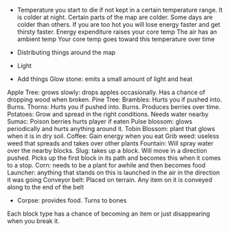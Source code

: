 



- Temperature
you start to die if not kept in a certain temperature range. It is colder at night. Certain parts of the map are colder. Some days are colder than others. If you are too hot you will lose energy faster and get thirsty faster. 
Energy expenditure raises your core temp
The air has an ambient temp
Your core temp goes toward this temperature over time


- Distributing things around the map
- Light

- Add things
Glow stone: emits a small amount of light and heat

Apple Tree: grows slowly: drops apples occasionally. Has a chance of dropping wood when broken.
Pine Tree: 
Brambles: Hurts you if pushed into. Burns.
Thorns: Hurts you if pushed into. Burns. Produces berries over time.
Potatoes: Grow and spread in the right conditions. Needs water nearby
Sumac: Poison berries hurts player if eaten
Pulse blossom: glows periodically and hurts anything around it. 
Tobin Blossom: plant that glows when it is in dry soil.
Coffee: Gain energy when you eat
Grib weed: useless weed that spreads and takes over other plants
Fountain: Will spray water over the nearby blocks.
Slug: takes up a block. Will move in a direction pushed. Picks up the first block in its path and becomes this when it comes to a stop.
Corn: needs to be a plant for awhile and then becomes food
Launcher: anything that stands on this is launched in the air in the direction it was going
Conveyor belt: Placed on terrain. Any item on it is conveyed along to the end of the belt

* Corpse: provides food. Turns to bones


Each block type has a chance of becoming an item or just disappearing when you break it.
